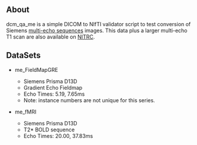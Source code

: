 
## About

dcm_qa_me is a simple DICOM to NIfTI validator script to test conversion of Siemens [multi-echo sequences](https://github.com/neurolabusc/dcm_qa/issues/8) images. This data plus a larger multi-echo T1 scan are also available on [NITRC](https://www.nitrc.org/plugins/mwiki/index.php/dcm2nii:MainPage#Unusual_MRI).

## DataSets

* me_FieldMapGRE
  * Siemens Prisma D13D
  * Gradient Echo Fieldmap
  * Echo Times: 5.19, 7.65ms
  * Note: instance numbers are not unique for this series.
  
* me_fMRI
  * Siemens Prisma D13D
  * T2* BOLD sequence
  * Echo Times: 20.00, 37.83ms
